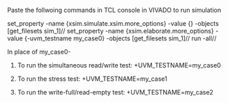Paste the follwoing commands in TCL console in VIVADO to run simulation

set_property -name {xsim.simulate.xsim.more_options} -value {} -objects [get_filesets sim_1]//
set_property -name {xsim.elaborate.more_options} -value {-uvm_testname my_case0} -objects [get_filesets sim_1]//
run -all//

In place of my_case0-

1) To run the simultaneous read/write test: 
+UVM_TESTNAME=my_case0 


2) To run the stress test: 
+UVM_TESTNAME=my_case1 


3) To run the write-full/read-empty test: 
+UVM_TESTNAME=my_case2 

